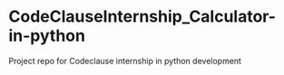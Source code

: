 # CodeClauseInternship_Calculator-in-python
Project repo for Codeclause internship in python development
